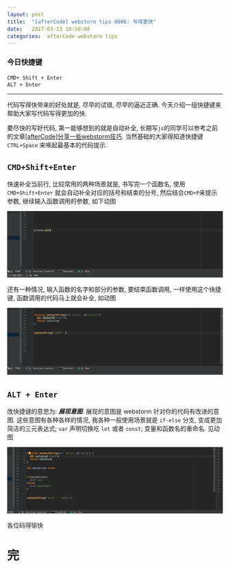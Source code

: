 ```yaml
---
layout: post
title:  "[afterCode] webstorm tips 0006: 写得更快"
date:   2017-03-13 10:50:00
categories:  afterCode webstorm tips
---
```


### 今日快捷键

```
CMD+ Shift + Enter
ALT + Enter
```

----


代码写得快带来的好处就是, 尽早的试错, 尽早的逼近正确. 今天介绍一组快捷键来帮助大家写代码写得更加的快.


要尽快的写好代码, 第一能够想到的就是自动补全, 长期写`js`的同学可以参考之前的文章[[afterCode]分享一些webstorm技巧](http://aftercode.club/aftercode/webstorm/skill/2016/05/20/some-webstorm-tricks.html). 当然基础的大家得知道快捷键 `CTRL+Space` 来唤起最基本的代码提示.


## `CMD+Shift+Enter`

快速补全当前行, 比较常用的两种场景就是, 书写完一个函数名, 使用 `CMD+Shift+Enter` 就会自动补全对应的括号和结束的分号, 然后结合`CMD+P`来提示参数, 继续输入函数调用的参数, 如下动图

![补全括号](https://raw.githubusercontent.com/stormslowly/stormslowly.github.io/master/imgs/alt_shift_enter_finish_call.gif)




还有一种情况, 输入函数的名字和部分的参数, 要结束函数调用, 一样使用这个快捷键, 函数调用的代码马上就会补全, 如动图

![补全括号带参数](https://raw.githubusercontent.com/stormslowly/stormslowly.github.io/master/imgs/shift_enter_finish_call_with_parameters.gif)



## `ALT + Enter`

改快捷键的意思为: ***展现意图***.  展现的意图是 webstorm 针对你的代码有改进的意图. 这些意图有各种各样的情况, 我各种一般使用场景就是 `if-else` 分支, 变成更加简洁的三元表达式; `var`  声明切换吃 `let` 或者 `const`; 变量和函数名的重命名. 见动图


![展现意图](https://raw.githubusercontent.com/stormslowly/stormslowly.github.io/master/imgs/show_intention.gif)



各位码得愉快

# 完
